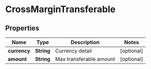 
# CrossMarginTransferable

## Properties

Name | Type | Description | Notes
------------ | ------------- | ------------- | -------------
**currency** | **String** | Currency detail |  [optional]
**amount** | **String** | Max transferable amount |  [optional]

